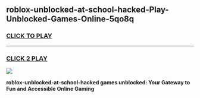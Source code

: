 
## roblox-unblocked-at-school-hacked-Play-Unblocked-Games-Online-5qo8q
<h3>
<a href="https://premium76.site?title=roblox-unblocked-at-school-hacked&ref=25A">CLICK TO PLAY</a></h3>
<hr>

<h3>
<a href="https://premium76.site?title=roblox-unblocked-at-school-hacked&ref=25A">CLICK 2 PLAY</a>
  
</h3>

<a href="https://premium76.site?title=roblox-unblocked-at-school-hacked&ref=25A"><img src="https://clearcache.store/games.png"></a>


**roblox-unblocked-at-school-hacked games unblocked: Your Gateway to Fun and Accessible Online Gaming**
